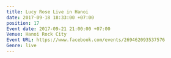 ```yaml
---
title: Lucy Rose Live in Hanoi
date: 2017-09-18 18:33:00 +07:00
position: 17
Event date: 2017-09-21 21:00:00 +07:00
Venue: Hanoi Rock City
Event URL: https://www.facebook.com/events/269462093537576
Genre: live
---
```


